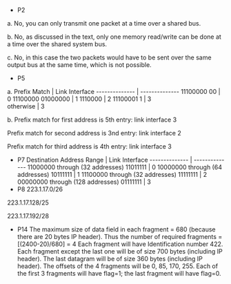 - P2

a. No, you can only transmit one packet at a time over a shared bus.

b. No, as discussed in the text, only one memory read/write can be done at a time over the shared system bus. 

c. No, in this case the two packets would have to be sent over the same output bus at the same time, which is not possible. 
- P5

a. 
Prefix Match		|		Link Interface 
-------------- | --------------
11100000  00        |         0 
11100000  01000000  |        	1 
1110000				      |   	    2 
11100001  1			    |		      3	 
otherwise			      |       	3 

b.  Prefix match for first address is 5th entry: link interface 3

Prefix match for second address is 3nd  entry: link interface 2
      
Prefix match for third address is 4th  entry: link interface 3
- P7
Destination Address Range			|		Link Interface
-------------- | --------------
11000000 through (32 addresses)	11011111		|		 0
10000000 through (64 addresses)	10111111 		|		 1
11100000 through (32 addresses)	11111111		|		 2
00000000 through (128 addresses) 01111111   |    3   
- P8
223.1.17.0/26

223.1.17.128/25

223.1.17.192/28
- P14
The maximum size of data field in each fragment = 680 (because there are 20 bytes IP header). Thus the number of required fragments =[(2400-20)/680] = 4 
Each fragment will have Identification number 422. Each fragment except the last one will be of size 700 bytes (including IP header). The last datagram will be of size 360 bytes (including IP header). The offsets of the 4 fragments will be 0, 85, 170, 255. Each of the first 3 fragments will have flag=1; the last fragment will have flag=0.
                                                               

